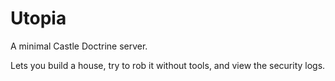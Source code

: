 Utopia
======

A minimal Castle Doctrine server.

Lets you build a house, try to rob it without tools, and view the security logs.
